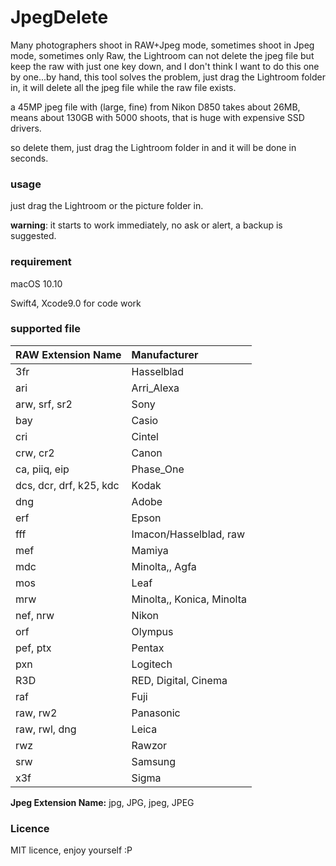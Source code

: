 # JpegDelete

Many photographers shoot in RAW+Jpeg mode, sometimes shoot in Jpeg mode, sometimes only Raw, the Lightroom can not delete the jpeg file but keep the raw with just one key down, and I don't think I want to do this one by one...by hand, this tool solves the problem, just drag the Lightroom folder in, it will delete all the jpeg file while the raw file exists.

a 45MP jpeg file with (large, fine) from Nikon D850 takes about 26MB, means about 130GB with 5000 shoots, that is huge with expensive SSD drivers.

so delete them, just drag the Lightroom folder in and it will be done in seconds.

### usage
just drag the Lightroom or the picture folder in.

**warning**: it starts to work immediately, no ask or alert, a backup is suggested.

### requirement
macOS 10.10

Swift4, Xcode9.0 for code work

### supported file

|RAW Extension Name| Manufacturer|
|:--|:--|
|3fr|Hasselblad|
|ari|Arri_Alexa|
|arw, srf, sr2|Sony|
|bay|Casio|
|cri|Cintel|
|crw, cr2|Canon|
|ca, piiq, eip|Phase_One|
|dcs, dcr, drf, k25, kdc|Kodak|
|dng|Adobe|
|erf|Epson|
|fff|Imacon/Hasselblad, raw|
|mef|Mamiya|
|mdc|Minolta,, Agfa|
|mos|Leaf|
|mrw|Minolta,, Konica, Minolta|
|nef, nrw|Nikon|
|orf|Olympus|
|pef, ptx|Pentax|
|pxn|Logitech|
|R3D|RED, Digital, Cinema|
|raf|Fuji|
|raw, rw2|Panasonic|
|raw, rwl, dng|Leica|
|rwz|Rawzor|
|srw|Samsung|
|x3f|Sigma|


**Jpeg Extension Name:** jpg, JPG, jpeg, JPEG



### Licence

MIT licence, enjoy yourself :P
